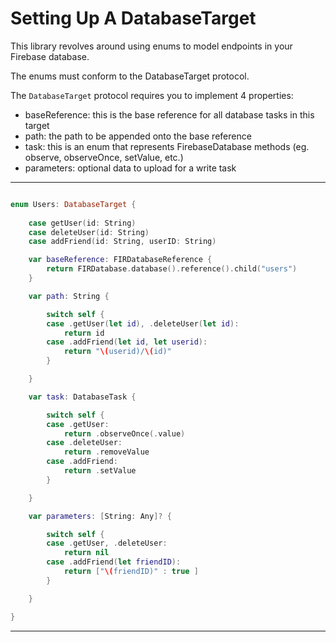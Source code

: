 # Setting Up A DatabaseTarget

This library revolves around using enums to model endpoints in your Firebase database. 

The enums must conform to the DatabaseTarget protocol.

The `DatabaseTarget` protocol requires you to implement 4 properties:
- baseReference: this is the base reference for all database tasks in this target
- path: the path to be appended onto the base reference
- task: this is an enum that represents FirebaseDatabase methods (eg. observe, observeOnce, setValue, etc.)
- parameters: optional data to upload for a write task

---

```swift

enum Users: DatabaseTarget {
	
	case getUser(id: String)
	case deleteUser(id: String)
	case addFriend(id: String, userID: String)

	var baseReference: FIRDatabaseReference {
		return FIRDatabase.database().reference().child("users")
	}

	var path: String {

		switch self {
		case .getUser(let id), .deleteUser(let id):
			return id
		case .addFriend(let id, let userid):
			return "\(userid)/\(id)"
		}

	}

	var task: DatabaseTask {

		switch self {
		case .getUser:
			return .observeOnce(.value)
		case .deleteUser:
			return .removeValue
		case .addFriend:
			return .setValue
		}

	}

	var parameters: [String: Any]? {

		switch self {
		case .getUser, .deleteUser:
			return nil
		case .addFriend(let friendID):
			return ["\(friendID)" : true ]
		}

	}

}

```

---
